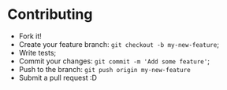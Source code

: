 # Contributing

- Fork it!
- Create your feature branch: `git checkout -b my-new-feature`;
- Write tests;
- Commit your changes: `git commit -m 'Add some feature'`;
- Push to the branch: `git push origin my-new-feature`
- Submit a pull request :D
